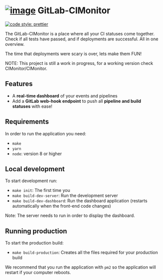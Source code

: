 # [![image](https://cloud.githubusercontent.com/assets/6495166/26699859/947f4466-471b-11e7-9d82-9f0db072a675.png)](https://cimonitor.readthedocs.io) GitLab-CIMonitor

[![code style: prettier](https://img.shields.io/badge/code_style-prettier-ff69b4.svg)](https://github.com/prettier/prettier)

The GitLab-CIMonitor is a place where all your CI statuses come together. Check if all tests have passed, and if
deployments are successful. All in one overview.

The time that deployments were scary is over, lets make them FUN!

NOTE: This project is still a work in progress, for a working version check CIMonitor/CIMonitor.

## Features

-   A **real-time dashboard** of your events and pipelines
-   Add a **GitLab web-hook endpoint** to push all **pipeline and build statuses** with ease!

## Requirements

In order to run the application you need:

-   `make`
-   `yarn`
-   `node`: version 8 or higher

## Local development

To start development run:

-   `make init`: The first time you
-   `make build-dev-server`: Run the development server
-   `make build-dev-dashboard`: Run the dashboard application (restarts automatically when the front-end code changes)

Note: The server needs to run in order to display the dashboard.

## Running production

To start the production build:

-   `make build-production`: Creates all the files required for your production build

We recommend that you run the application with `pm2` so the application will restart if your computer reboots.
